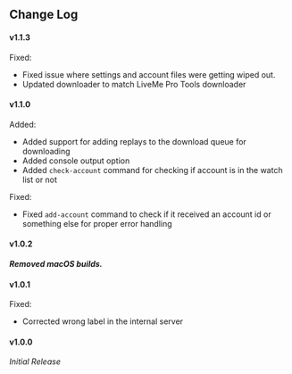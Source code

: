 ## Change Log

#### v1.1.3
Fixed:
- Fixed issue where settings and account files were getting wiped out.
- Updated downloader to match LiveMe Pro Tools downloader

#### v1.1.0
Added:
- Added support for adding replays to the download queue for downloading
- Added console output option
- Added `check-account` command for checking if account is in the watch list or not

Fixed:
- Fixed `add-account` command to check if it received an account id or something else for proper error handling

#### v1.0.2
***Removed macOS builds.***

#### v1.0.1
Fixed:
- Corrected wrong label in the internal server

#### v1.0.0
*Initial Release*

